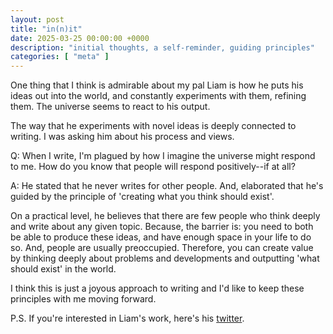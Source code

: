 ```yaml
---
layout: post
title: "in(n)it"
date: 2025-03-25 00:00:00 +0000
description: "initial thoughts, a self-reminder, guiding principles"
categories: [ "meta" ]
---
```


One thing that I think is admirable about my pal Liam is how he puts his ideas out into the world, and constantly experiments with them, refining them. The universe seems to react to his output.

The way that he experiments with novel ideas is deeply connected to writing. I was asking him about his process and views. 

Q: When I write, I'm plagued by how I imagine the universe might respond to me. How do you know that people will respond positively--if at all?

A: He stated that he never writes for other people. And, elaborated that he's guided by the principle of 'creating what you think should exist'. 

On a practical level, he believes that there are few people who think deeply and write about any given topic. Because, the barrier is: you need to both be able to produce these ideas, and have enough space in your life to do so. And, people are usually preoccupied. Therefore, you can create value by thinking deeply about problems and developments and outputting 'what should exist' in the world.

I think this is just a joyous approach to writing and I'd like to keep these principles with me moving forward.

P.S. If you're interested in Liam's work, here's his [twitter](https://x.com/liamzebedee).